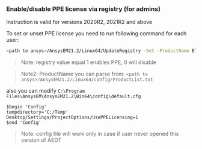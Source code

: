 ### Enable/disable PPE license via registry (for admins)

Instruction is valid for versions 2020R2, 2021R2 and above

To set or unset PPE license you need to run following command for each user:

~~~bash
<path to ansys>/AnsysEM21.2/Linux64/UpdateRegistry -Set -ProductName ElectronicsDesktop2021.2 -RegistryKey  Desktop/Settings/ProjectOptions/UsePPELicensing -RegistryValue 1  -RegistryLevel user
~~~



> Note: registry value equal 1 enables PPE, 0 will disable

> Note2: ProductName you can parse from: `<path to ansys>/AnsysEM21.2/Linux64/config/ProductList.txt`



also you can modify `C:\Program Files\AnsysEM\AnsysEM21.2\Win64\config\default.cfg`

~~~
$begin 'Config'
tempdirectory='C:/Temp'
Desktop/Settings/ProjectOptions/UsePPELicensing=1 
$end 'Config'
~~~

> Note: config file will work only in case if user never opened this version of AEDT



